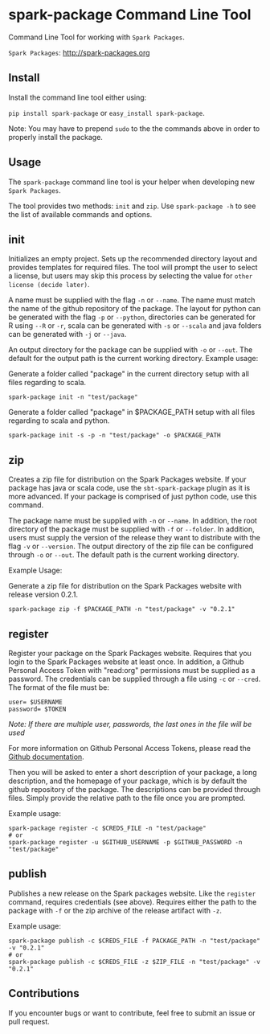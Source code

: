 spark-package Command Line Tool
===============================

Command Line Tool for working with `Spark Packages`.

`Spark Packages`: http://spark-packages.org

Install
-------

Install the command line tool either using:

`pip install spark-package` or `easy_install spark-package`.

Note: You may have to prepend `sudo` to the the commands above in order to properly install the 
package.

Usage
-----

The `spark-package` command line tool is your helper when developing new `Spark Packages`.

The tool provides two methods: `init` and `zip`. Use `spark-package -h` to see the list of available
 commands and options.

init
----

Initializes an empty project. Sets up the recommended directory layout and provides templates for
required files. The tool will prompt the user to select a license, but users may skip this process 
by selecting the value for `other license (decide later)`. 

A name must be supplied with the flag `-n` or `--name`. The name must match the name of the github 
repository of the package. The layout for python can be generated with the flag `-p` or `--python`, 
directories can be generated for R using `--R` or `-r`,  scala can be generated with `-s` or `--scala` 
and java folders can be generated with `-j` or `--java`.

An output directory for the package can be supplied with `-o` or `--out`. The default for the output
path is the current working directory.
Example usage:
 
Generate a folder called "package" in the current directory setup with all files regarding to scala.

```
spark-package init -n "test/package"
```

Generate a folder called "package" in $PACKAGE_PATH setup with all files regarding to scala and python.

```
spark-package init -s -p -n "test/package" -o $PACKAGE_PATH
```

zip
---

Creates a zip file for distribution on the Spark Packages website. If your package has java or 
scala code, use the `sbt-spark-package` plugin as it is more advanced. If your package is comprised 
of just python code, use this command.

The package name must be supplied with `-n` or `--name`. In addition, the root directory of the 
package must be supplied with `-f` or `--folder`. In addition, users must supply the version of the 
release they want to distribute with the flag `-v` or `--version`. The output directory of the 
zip file can be configured through `-o` or `--out`. The default path is the current working directory.

Example Usage:

Generate a zip file for distribution on the Spark Packages website with release version 0.2.1.

```
spark-package zip -f $PACKAGE_PATH -n "test/package" -v "0.2.1"
```

register
--------

Register your package on the Spark Packages website. Requires that you login to the Spark Packages
website at least once. In addition, a Github Personal Access Token with "read:org" permissions must be
supplied as a password. The credentials can be supplied through a file using `-c` or `--cred`. The
format of the file must be:

```
user= $USERNAME
password= $TOKEN
```

*Note: If there are multiple user, passwords, the last ones in the file will be used*

For more information on Github Personal Access Tokens, please read the
[Github documentation](http://help.github.com/articles/creating-an-access-token-for-command-line-use/).

Then you will be asked to enter a short description of your package, a long description, and the
homepage of your package, which is by default the github repository of the package. The descriptions
can be provided through files. Simply provide the relative path to the file once you are prompted.

Example usage:
```
spark-package register -c $CREDS_FILE -n "test/package"
# or
spark-package register -u $GITHUB_USERNAME -p $GITHUB_PASSWORD -n "test/package"
```

publish
-------

Publishes a new release on the Spark packages website. Like the `register` command, requires credentials (see above).
Requires either the path to the package with `-f` or the zip archive of the release artifact with `-z`.

Example usage:
```
spark-package publish -c $CREDS_FILE -f PACKAGE_PATH -n "test/package" -v "0.2.1"
# or
spark-package publish -c $CREDS_FILE -z $ZIP_FILE -n "test/package" -v "0.2.1"
```

Contributions
-------------
If you encounter bugs or want to contribute, feel free to submit an issue or pull request.
